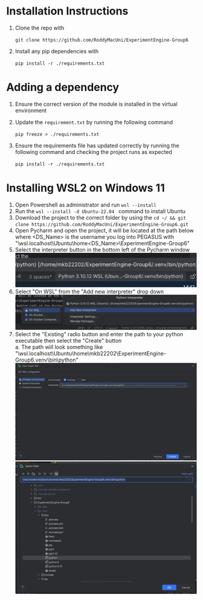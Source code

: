 # Installation Instructions
1. Clone the repo with 

    `git clone https://github.com/RoddyMacUni/ExperimentEngine-Group6`

3. Install any pip dependencies with

    `pip install -r ./requirements.txt`

# Adding a dependency
1. Ensure the correct version of the module is installed in the virtual environment
2. Update the `requirement.txt` by running the following command 
 
    `pip freeze > ./requirements.txt`

3. Ensure the requirements file has updated correctly by running the following command and checking the project runs as expected

   `pip install -r ./requirements.txt`

# Installing WSL2 on Windows 11

1. Open Powershell as administrator and run `wsl --install`
2. Run the `wsl --install -d Ubuntu-22.04 ` command to install Ubuntu
3. Download the project to the correct folder by using the `cd ~/ && git clone https://github.com/RoddyMacUni/ExperimentEngine-Group6.git`
4. Open Pycharm and open the project, it will be located at the path below where <DS_Name> is the username you log into PEGASUS with
   "\\wsl.localhost\Ubuntu\home\<DS_Name>\ExperimentEngine-Group6"
5. Select the interpreter button in the bottom left of the Pycharm window
   ![Pasted image 20250514144225.png](guide-images/Pasted%20image%2020250514144225.png)
6. Select "On WSL" from the "Add new interpreter" drop down
   ![Pasted image 20250514144426.png](guide-images/Pasted%20image%2020250514144426.png)
7. Select the "Existing" radio button and enter the path to your python executable then select the "Create" button<br>
   a. The path will look something like "\\wsl.localhost\Ubuntu\home\mkb22202\ExperimentEngine-Group6\.venv\bin\python"
   ![Pasted image 20250514144205.png](guide-images/Pasted%20image%2020250514144205.png)
   ![Pasted image 20250514144144.png](guide-images/Pasted%20image%2020250514144144.png)
